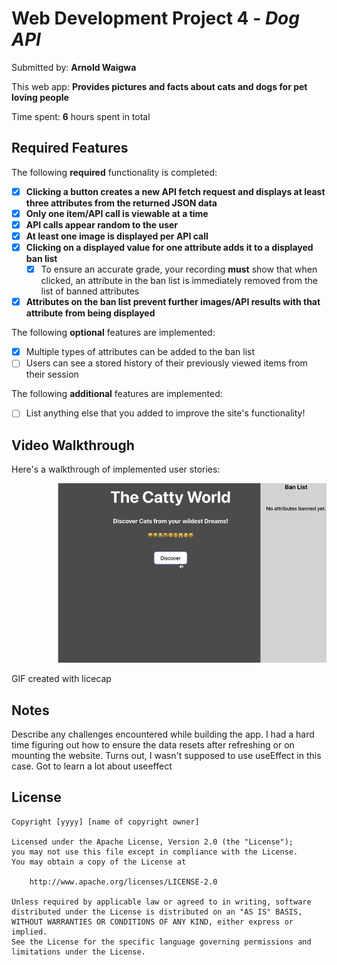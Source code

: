 # Web Development Project 4 - *Dog API*

Submitted by: **Arnold Waigwa**

This web app: **Provides pictures and facts about cats and dogs for pet loving people**

Time spent: **6** hours spent in total

## Required Features

The following **required** functionality is completed:

- [x] **Clicking a button creates a new API fetch request and displays at least three attributes from the returned JSON data**
- [x] **Only one item/API call is viewable at a time**
- [x] **API calls appear random to the user**
- [x] **At least one image is displayed per API call**
- [x] **Clicking on a displayed value for one attribute adds it to a displayed ban list**
  - [x] To ensure an accurate grade, your recording **must** show that when clicked, an attribute in the ban list is immediately removed from the list of banned attributes
- [x] **Attributes on the ban list prevent further images/API results with that attribute from being displayed**

The following **optional** features are implemented:

- [x] Multiple types of attributes can be added to the ban list
- [ ] Users can see a stored history of their previously viewed items from their session

The following **additional** features are implemented:

* [ ] List anything else that you added to improve the site's functionality!

## Video Walkthrough

Here's a walkthrough of implemented user stories:

<img src='public/assets/DogAPI.gif' title='Video Walkthrough' width='' alt='Video Walkthrough' />

<!-- Replace this with whatever GIF tool you used! -->
GIF created with licecap  
<!-- Recommended tools:
[Kap](https://getkap.co/) for macOS
[ScreenToGif](https://www.screentogif.com/) for Windows
[peek](https://github.com/phw/peek) for Linux. -->

## Notes

Describe any challenges encountered while building the app.
I had a hard time figuring out how to ensure the data resets after refreshing or on mounting the website. Turns out, I wasn't supposed to use useEffect in this case. Got to learn a lot about useeffect

## License

    Copyright [yyyy] [name of copyright owner]

    Licensed under the Apache License, Version 2.0 (the "License");
    you may not use this file except in compliance with the License.
    You may obtain a copy of the License at

        http://www.apache.org/licenses/LICENSE-2.0

    Unless required by applicable law or agreed to in writing, software
    distributed under the License is distributed on an "AS IS" BASIS,
    WITHOUT WARRANTIES OR CONDITIONS OF ANY KIND, either express or implied.
    See the License for the specific language governing permissions and
    limitations under the License.
